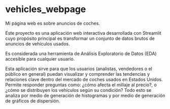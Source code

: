 # vehicles_webpage
Mi página web es sobre anuncios de coches.

Este proyecto es una aplicación web interactiva desarrollada con Streamlit cuyo propósito principal es transformar un conjunto de datos brutos de anuncios de vehículos usados.

Es considerada una herramienta de Análisis Exploratorio de Datos (EDA) accesible para cualquier usuario.

Esta aplicación sirve para que los usuarios (analistas, vendedores o el público en general) puedan visualizar y comprender las tendencias y relaciones clave dentro del mercado de coches usados en Estados Unidos. Permite responder preguntas como: ¿cómo afecta el millaje al precio?, o ¿cómo se distribuyen los vehículos según su condición?
Todo esto se analiza por medio de generación de histogramas y por medio de generación de gráficos de dispersión.